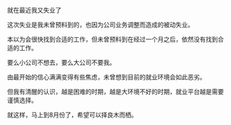 就在最近我又失业了

这次失业是我未曾预料到的，也因为公司业务调整而造成的被动失业。

本以为会很快找到合适的工作，但未曾预料到在经过一个月之后，依然没有找到合适的工作。

要么小公司不想去，要么大公司不要我。

由最开始的信心满满变得有些焦虑，未曾想到目前的就业环境会如此恶劣。

但我有清醒的认识，越是困难的时期，越是大环境不好的时期，就业平台越是需要谨慎选择。

就这样，马上到8月份了，希望可以择良木而栖。